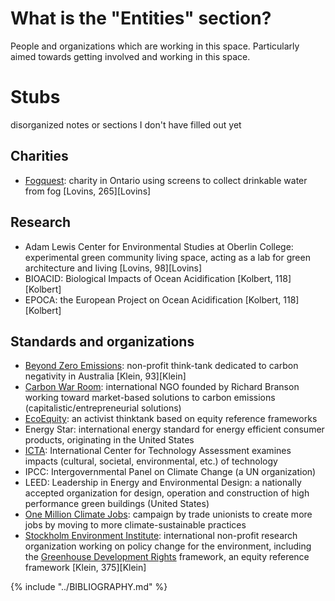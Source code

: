 # What is the "Entities" section?
People and organizations which are working in this space. Particularly aimed towards getting involved and working in this space.

# Stubs
disorganized notes or sections I don't have filled out yet

## Charities
* [Fogquest](http://www.fogquest.org/): charity in Ontario using screens to collect drinkable water from fog [Lovins, 265][Lovins]

## Research
* Adam Lewis Center for Environmental Studies at Oberlin College: experimental green community living space, acting as a lab for green architecture and living [Lovins, 98][Lovins]
* BIOACID: Biological Impacts of Ocean Acidification [Kolbert, 118][Kolbert]
* EPOCA: the European Project on Ocean Acidification [Kolbert, 118][Kolbert]

## Standards and organizations

* [Beyond Zero Emissions](http://bze.org.au/): non-profit think-tank dedicated to carbon negativity in Australia [Klein, 93][Klein]
* [Carbon War Room](http://carbonwarroom.com/): international NGO founded by Richard Branson working toward market-based solutions to carbon emissions (capitalistic/entrepreneurial solutions)
* [EcoEquity](http://www.ecoequity.org/about/): an activist thinktank based on equity reference frameworks
* Energy Star: international energy standard for energy efficient consumer products, originating in the United States
* [ICTA](http://www.icta.org/about/): International Center for Technology Assessment examines impacts (cultural, societal, environmental, etc.) of technology
* IPCC: Intergovernmental Panel on Climate Change (a UN organization)
* LEED: Leadership in Energy and Environmental Design: a nationally accepted organization for design, operation and construction of high performance green buildings (United States)
* [One Million Climate Jobs](http://www.climate-change-jobs.org/about): campaign by trade unionists to create more jobs by moving to more climate-sustainable practices
* [Stockholm Environment Institute](https://www.sei-international.org/about-sei): international non-profit research organization working on policy change for the environment, including the [Greenhouse Development Rights](http://gdrights.org/about/) framework, an equity reference framework [Klein, 375][Klein]

{% include "../BIBLIOGRAPHY.md" %}
